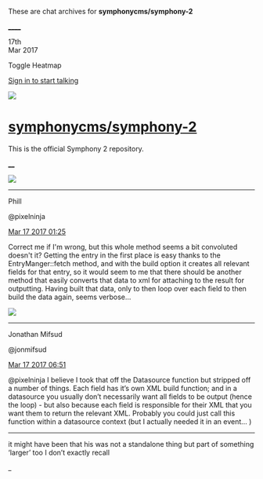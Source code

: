 These are chat archives for **symphonycms/symphony-2**

[__](/symphonycms/symphony-2/archives/2017/03/18)[__](/symphonycms/symphony-2/archives/2017/03/16)

17th  
Mar 2017

Toggle Heatmap

[Sign in to start talking](/login?action=login&button=archive-login)

![](https://avatars-02.gitter.im/group/iv/3/57542c45c43b8c601977197e?s=48)

#  [symphonycms/symphony-2](/symphonycms/symphony-2)

This is the official Symphony 2 repository.

[ __](/orgs/symphonycms/rooms "More symphonycms rooms")

![](https://avatars0.githubusercontent.com/u/274397?v=4&s=30)

____

Phill

@pixelninja

[Mar 17 2017
01:25](https://gitter.im/symphonycms/symphony-2?at=58cb3b08fe6a638b1ad3c75c)

Correct me if I'm wrong, but this whole method seems a bit convoluted doesn't
it? Getting the entry in the first place is easy thanks to the
EntryManger::fetch method, and with the build option it creates all relevant
fields for that entry, so it would seem to me that there should be another
method that easily converts that data to xml for attaching to the result for
outputting. Having built that data, only to then loop over each field to then
build the data again, seems verbose...

![](https://avatars1.githubusercontent.com/u/859775?v=4&s=30)

____

Jonathan Mifsud

@jonmifsud

[Mar 17 2017
06:51](https://gitter.im/symphonycms/symphony-2?at=58cb87691c040b8e0406cd5c)

@pixelninja I believe I took that off the Datasource function but stripped off
a number of things. Each field has it’s own XML build function; and in a
datasource you usually don’t necessarily want all fields to be output (hence
the loop) - but also because each field is responsible for their XML that you
want them to return the relevant XML. Probably you could just call this
function within a datasource context (but I actually needed it in an event… )

____

it might have been that his was not a standalone thing but part of something
‘larger’ too I don’t exactly recall

_

